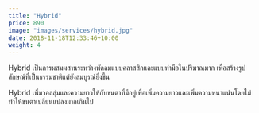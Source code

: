 ```yaml
---
title: "Hybrid"
price: 890
image: "images/services/hybrid.jpg"
date: 2018-11-18T12:33:46+10:00
weight: 4
---
```


<p>Hybrid เป็นการผสมผสานระหว่างพัดลมแบบคลาสสิกและแบบทำมือในปริมาณมาก เพื่อสร้างรูปลักษณ์ที่เป็นธรรมชาติแต่ยังสมบูรณ์ยิ่งขึ้น</p>

<p>Hybrid เพิ่มวอลลุ่มและความยาวให้กับขนตาที่มีอยู่เพื่อเพิ่มความยาวและเพิ่มความหนาแน่นโดยไม่ทำให้ขนตาเปลี่ยนแปลงมากเกินไป</p>